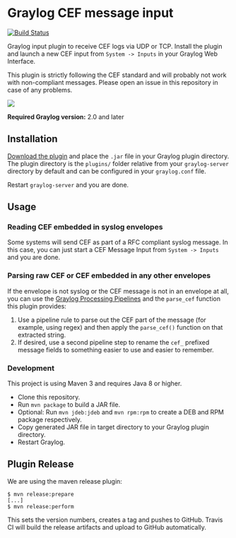# Graylog CEF message input

[![Build Status](https://travis-ci.org/Graylog2/graylog-plugin-cef.svg?branch=master)](https://travis-ci.org/Graylog2/graylog-plugin-cef)

Graylog input plugin to receive CEF logs via UDP or TCP. Install the plugin and launch a new CEF input from `System -> Inputs` in your Graylog Web Interface.

This plugin is strictly following the CEF standard and will probably not work with non-compliant messages. Please open an issue in this repository in case of any problems.

![](https://github.com/Graylog2/graylog-plugin-cef/blob/master/screenshot.png)

**Required Graylog version:** 2.0 and later

## Installation

[Download the plugin](https://github.com/Graylog2/graylog-plugin-cef/releases)
and place the `.jar` file in your Graylog plugin directory. The plugin directory
is the `plugins/` folder relative from your `graylog-server` directory by default
and can be configured in your `graylog.conf` file.

Restart `graylog-server` and you are done.

## Usage

### Reading CEF embedded in syslog envelopes

Some systems will send CEF as part of a RFC compliant syslog message. In this case, you can just start a CEF Message Input from `System -> Inputs` and you are done.

### Parsing raw CEF or CEF embedded in any other envelopes

If the envelope is not syslog or the CEF message is not in an envelope at all, you can use the [Graylog Processing Pipelines](http://docs.graylog.org/en/latest/pages/pipelines.html) and the `parse_cef` function this plugin provides:

1. Use a pipeline rule to parse out the CEF part of the message (for example, using regex) and then apply the `parse_cef()` function on that extracted string.
1. If desired, use a second pipeline step to rename the `cef_` prefixed message fields to something easier to use and easier to remember.

### Development

This project is using Maven 3 and requires Java 8 or higher.

* Clone this repository.
* Run `mvn package` to build a JAR file.
* Optional: Run `mvn jdeb:jdeb` and `mvn rpm:rpm` to create a DEB and RPM package respectively.
* Copy generated JAR file in target directory to your Graylog plugin directory.
* Restart Graylog.

## Plugin Release

We are using the maven release plugin:

```
$ mvn release:prepare
[...]
$ mvn release:perform
```

This sets the version numbers, creates a tag and pushes to GitHub. Travis CI will build the release artifacts and upload to GitHub automatically.
